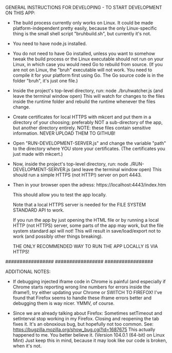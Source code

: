 
GENERAL INSTRUCTIONS FOR DEVELOPING - TO START DEVELOPMENT ON THIS APP:

- The build process currently only works on Linux.
  It could be made platform-independent pretty easily,
  because the only Linux-specific thing is
  the small shell script "bruhbuild.sh", but currently it's not.

- You need to have node.js installed.

- You do not need to have Go installed, unless you want
  to somehow tweak the build process or the Linux executable
  should not run on your Linux, in which case you would need Go to rebuild from source.
  (If you are not on Linux, the "bruh" executable
  will not work. You need to compile it for your platform first
  using Go. The Go source code is in the folder "bruh", it's just one file.)

- Inside the project's top-level directory, run:
  node ./bruhwatcher.js
  (and leave the terminal window open)
  This will watch for changes to the files inside the runtime folder
  and rebuild the runtime whenever the files change.

- Create certificates for local HTTPS with mkcert and 
  put them in a directory of your choosing; preferably
  NOT a sub-directory of the app, but another directory entirely.
  NOTE: these files contain sensitive information.
  NEVER UPLOAD THEM TO GITHUB!

- Open "RUN-DEVELOPMENT-SERVER.js" and change
  the variable "path" to the directory
  where YOU store your certificates.
  (The certificates you just made with mkcert.)

- Now, inside the project's top-level directory, run:
  node ./RUN-DEVELOPMENT-SERVER.js
  (and leave the terminal window open)
  This should run a simple HTTPS (not HTTP!) server
  on port 4443.

- Then in your browser open the adress:
  https://localhost:4443/index.htm  

  This should allow you to test the app locally.

  Note that a local HTTPS server is needed
  for the FILE SYSTEM STANDARD API to work.

  If you run the app by just opening the HTML file
  or by running a local HTTP (not HTTPS) server, some parts
  of the app may work, but the file system standard api will not!
  This will result in save/load/export not to work (and possibly
  other things breaking).

  THE ONLY RECOMMENDED WAY TO RUN THE APP LOCALLY IS VIA HTTPS!

#################
#################
#################

ADDITIONAL NOTES:

- If debugging injected iframe code in Chrome is painful (and especially
  if Chrome starts reporting wrong line numbers for errors inside the iframe!),
  try either updating your Chrome or SWITCH TO FIREFOX! I've found that Firefox
  seems to handle these iframe errors better and debugging them is way nicer.
  YMMV, of course.

-  Since we are already talking about Firefox:
  Sometimes setTimeout and setInterval stop working in my Firefox.
  Closing and reopening the tab fixes it. It's an obnoxious bug, but
  hopefully not too common.
  See:
  https://bugzilla.mozilla.org/show_bug.cgi?id=1687675
  This actually happened to me. You better believe it.
  (Version 104.0.1 (64-bit) on Linux Mint)
  Just keep this in mind, because it may look like our code is broken, when it's not.

